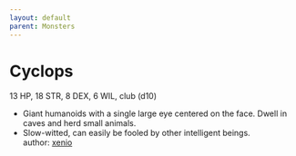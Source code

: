 ```yaml
---
layout: default
parent: Monsters 
--- 
```

# Cyclops
13 HP, 18 STR, 8 DEX, 6 WIL, club (d10)  
- Giant humanoids with a single large eye centered on the face.   Dwell in caves and herd small animals.  
- Slow-witted, can easily be fooled by other intelligent beings.  
author: [xenio](https://xenioinabottle.blogspot.com/2021/02/classic-monsters-for-cairnito-part-1.html) 

